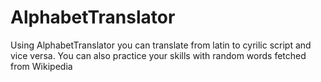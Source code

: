 # AlphabetTranslator

Using AlphabetTranslator you can translate from latin to cyrilic script and vice versa.
You can also practice your skills with random words fetched from Wikipedia